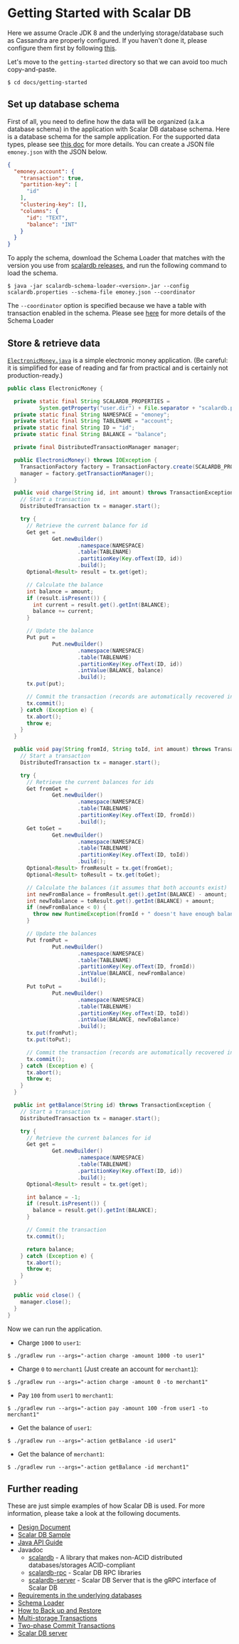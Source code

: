 # Getting Started with Scalar DB

Here we assume Oracle JDK 8 and the underlying storage/database such as Cassandra are properly configured.
If you haven't done it, please configure them first by following [this](getting-started.md).

Let's move to the `getting-started` directory so that we can avoid too much copy-and-paste.
```shell
$ cd docs/getting-started
```

## Set up database schema

First of all, you need to define how the data will be organized (a.k.a database schema) in the application with Scalar DB database schema.
Here is a database schema for the sample application.
For the supported data types, please see [this doc](https://github.com/scalar-labs/scalardb/tree/master/schema-loader/README.md#data-type-mapping-between-scalar-db-and-the-other-databases) for more details.
You can create a JSON file `emoney.json` with the JSON below.

```json
{
  "emoney.account": {
    "transaction": true,
    "partition-key": [
      "id"
    ],
    "clustering-key": [],
    "columns": {
      "id": "TEXT",
      "balance": "INT"
    }
  }
}
```

To apply the schema, download the Schema Loader that matches with the version you use from [scalardb releases](https://github.com/scalar-labs/scalardb/releases), and run the following command to load the schema.

```shell
$ java -jar scalardb-schema-loader-<version>.jar --config scalardb.properties --schema-file emoney.json --coordinator
```

The `--coordinator` option is specified because we have a table with transaction enabled in the schema.
Please see [here](https://github.com/scalar-labs/scalardb/tree/master/schema-loader/README.md) for more details of the Schema Loader

## Store & retrieve data

[`ElectronicMoney.java`](./getting-started/src/main/java/sample/ElectronicMoney.java) is a simple electronic money application.
(Be careful: it is simplified for ease of reading and far from practical and is certainly not production-ready.)

```java
public class ElectronicMoney {

  private static final String SCALARDB_PROPERTIES =
          System.getProperty("user.dir") + File.separator + "scalardb.properties";
  private static final String NAMESPACE = "emoney";
  private static final String TABLENAME = "account";
  private static final String ID = "id";
  private static final String BALANCE = "balance";

  private final DistributedTransactionManager manager;

  public ElectronicMoney() throws IOException {
    TransactionFactory factory = TransactionFactory.create(SCALARDB_PROPERTIES);
    manager = factory.getTransactionManager();
  }

  public void charge(String id, int amount) throws TransactionException {
    // Start a transaction
    DistributedTransaction tx = manager.start();

    try {
      // Retrieve the current balance for id
      Get get =
              Get.newBuilder()
                      .namespace(NAMESPACE)
                      .table(TABLENAME)
                      .partitionKey(Key.ofText(ID, id))
                      .build();
      Optional<Result> result = tx.get(get);

      // Calculate the balance
      int balance = amount;
      if (result.isPresent()) {
        int current = result.get().getInt(BALANCE);
        balance += current;
      }

      // Update the balance
      Put put =
              Put.newBuilder()
                      .namespace(NAMESPACE)
                      .table(TABLENAME)
                      .partitionKey(Key.ofText(ID, id))
                      .intValue(BALANCE, balance)
                      .build();
      tx.put(put);

      // Commit the transaction (records are automatically recovered in case of failure)
      tx.commit();
    } catch (Exception e) {
      tx.abort();
      throw e;
    }
  }

  public void pay(String fromId, String toId, int amount) throws TransactionException {
    // Start a transaction
    DistributedTransaction tx = manager.start();

    try {
      // Retrieve the current balances for ids
      Get fromGet =
              Get.newBuilder()
                      .namespace(NAMESPACE)
                      .table(TABLENAME)
                      .partitionKey(Key.ofText(ID, fromId))
                      .build();
      Get toGet =
              Get.newBuilder()
                      .namespace(NAMESPACE)
                      .table(TABLENAME)
                      .partitionKey(Key.ofText(ID, toId))
                      .build();
      Optional<Result> fromResult = tx.get(fromGet);
      Optional<Result> toResult = tx.get(toGet);

      // Calculate the balances (it assumes that both accounts exist)
      int newFromBalance = fromResult.get().getInt(BALANCE) - amount;
      int newToBalance = toResult.get().getInt(BALANCE) + amount;
      if (newFromBalance < 0) {
        throw new RuntimeException(fromId + " doesn't have enough balance.");
      }

      // Update the balances
      Put fromPut =
              Put.newBuilder()
                      .namespace(NAMESPACE)
                      .table(TABLENAME)
                      .partitionKey(Key.ofText(ID, fromId))
                      .intValue(BALANCE, newFromBalance)
                      .build();
      Put toPut =
              Put.newBuilder()
                      .namespace(NAMESPACE)
                      .table(TABLENAME)
                      .partitionKey(Key.ofText(ID, toId))
                      .intValue(BALANCE, newToBalance)
                      .build();
      tx.put(fromPut);
      tx.put(toPut);

      // Commit the transaction (records are automatically recovered in case of failure)
      tx.commit();
    } catch (Exception e) {
      tx.abort();
      throw e;
    }
  }

  public int getBalance(String id) throws TransactionException {
    // Start a transaction
    DistributedTransaction tx = manager.start();

    try {
      // Retrieve the current balances for id
      Get get =
              Get.newBuilder()
                      .namespace(NAMESPACE)
                      .table(TABLENAME)
                      .partitionKey(Key.ofText(ID, id))
                      .build();
      Optional<Result> result = tx.get(get);

      int balance = -1;
      if (result.isPresent()) {
        balance = result.get().getInt(BALANCE);
      }

      // Commit the transaction
      tx.commit();

      return balance;
    } catch (Exception e) {
      tx.abort();
      throw e;
    }
  }

  public void close() {
    manager.close();
  }
}
```

Now we can run the application.

- Charge `1000` to `user1`:
```shell
$ ./gradlew run --args="-action charge -amount 1000 -to user1"
```

- Charge `0` to `merchant1` (Just create an account for `merchant1`):
```shell
$ ./gradlew run --args="-action charge -amount 0 -to merchant1"
```

- Pay `100` from `user1` to `merchant1`:
```shell
$ ./gradlew run --args="-action pay -amount 100 -from user1 -to merchant1"
```

- Get the balance of `user1`:
```shell
$ ./gradlew run --args="-action getBalance -id user1"
```

- Get the balance of `merchant1`:
```shell
$ ./gradlew run --args="-action getBalance -id merchant1"
```

## Further reading

These are just simple examples of how Scalar DB is used. For more information, please take a look at the following documents.

* [Design Document](design.md)
* [Scalar DB Sample](https://github.com/scalar-labs/scalardb-samples/tree/main/scalardb-sample)
* [Java API Guide](api-guide.md)
* Javadoc
    * [scalardb](https://javadoc.io/doc/com.scalar-labs/scalardb/latest/index.html) - A library that makes non-ACID distributed databases/storages ACID-compliant
    * [scalardb-rpc](https://javadoc.io/doc/com.scalar-labs/scalardb-rpc/latest/index.html) - Scalar DB RPC libraries
    * [scalardb-server](https://javadoc.io/doc/com.scalar-labs/scalardb-server/latest/index.html) - Scalar DB Server that is the gRPC interface of Scalar DB
* [Requirements in the underlying databases](requirements.md)
* [Schema Loader](https://github.com/scalar-labs/scalardb/tree/master/schema-loader/README.md)
* [How to Back up and Restore](backup-restore.md)
* [Multi-storage Transactions](multi-storage-transactions.md)
* [Two-phase Commit Transactions](two-phase-commit-transactions.md)
* [Scalar DB server](scalardb-server.md)
